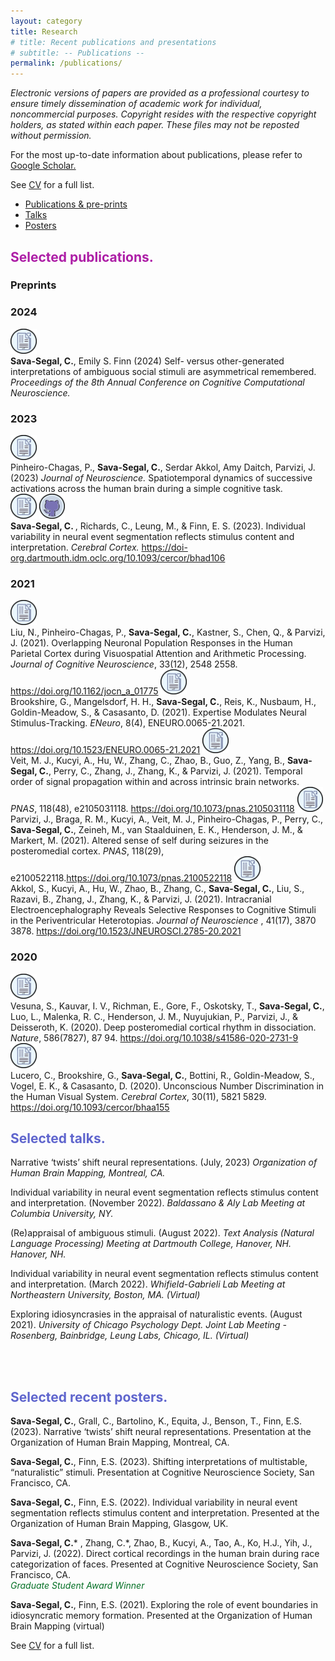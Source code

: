 ```yaml
---
layout: category
title: Research
# title: Recent publications and presentations
# subtitle: -- Publications -- 
permalink: /publications/
---
```


<i> Electronic versions of papers are provided as a professional courtesy to ensure timely dissemination of academic work for individual, noncommercial purposes. Copyright resides with the respective copyright holders, as stated within each paper. These files may not be reposted without permission. </i>

For the most up-to-date information about publications, please refer to <a href = "https://scholar-google-com.dartmouth.idm.oclc.org/citations?user=c0vFC1MAAAAJ&hl=en" > Google Scholar. </a>

See <a href="">CV</a> for a full list. 

<ul>
  <li><a href="#list1">Publications & pre-prints</a></li>
  <li><a href="#list2">Talks</a></li>
  <li><a href="#list3">Posters</a></li>
</ul>


<h2 id="list1"><span style="color:rgb(173, 30, 166)">Selected publications.</span></h2>

<h3>Preprints</h3>

<h3>2024</h3>
<a href="papers/520_Paper_authored_CSS_CCN_2024_Final.pdf" target="_blank" style="text-decoration: none;">
  <img src="/img/paper.png" alt="Paper" style="height: 40px;">
</a>
<br>
<strong>Sava-Segal, C.</strong>, Emily S. Finn (2024) Self- versus other-generated interpretations of ambiguous social stimuli are asymmetrical remembered. <i> Proceedings of the 8th Annual Conference on Cognitive Computational Neuroscience. </i>
<br>

<h3>2023</h3>
<a href="papers/ppc_css_2023_math_cog.pdf" target="_blank" style="text-decoration: none;">
  <img src="/img/paper.png" alt="Paper" style="height: 40px;">
</a>
<br>
Pinheiro-Chagas, P., <strong>Sava-Segal, C.</strong>, Serdar Akkol, Amy Daitch, Parvizi, J. (2023) <i> Journal of Neuroscience. </i> Spatiotemporal dynamics of successive activations across the human brain during a simple cognitive task. 
<br>

<a href="papers/css_2023_individual_event-seg.pdf" target="_blank" style="text-decoration: none;">
  <img src="/img/paper.png" alt="Paper" style="height: 40px;">
</a>
<a href="https://github.com/csavasegal/individual_event_seg/" target="_blank" style="text-decoration: none;">
  <img src="/img/github.png" alt="repository" style="height: 40px;">
</a>
<br>
<strong>Sava-Segal, C. </strong>, Richards, C., Leung, M., & Finn, E. S. (2023). Individual variability in neural event segmentation reflects stimulus content and interpretation.<i> Cerebral Cortex. </i>
<a href = "https://doi-org.dartmouth.idm.oclc.org/10.1093/cercor/bhad106" > https://doi-org.dartmouth.idm.oclc.org/10.1093/cercor/bhad106</a>


<h3>2021</h3>
<a href="papers/jocn_a_01775.pdf" target="_blank" style="text-decoration: none;">
  <img src="/img/paper.png" alt="Paper" style="height: 40px;">
</a>
<br>
Liu, N., Pinheiro-Chagas, P., <strong>Sava-Segal, C.</strong>, Kastner, S., Chen, Q., & Parvizi, J. (2021). Overlapping Neuronal Population Responses in the Human Parietal Cortex during Visuospatial Attention and Arithmetic Processing. <i> Journal of Cognitive Neuroscience</i>, 
33(12), 2548 2558. <a href = "https://doi.org/10.1162/jocn_a_01775" > https://doi.org/10.1162/jocn_a_01775</a>

<a href="papers/ENEURO.0065-21.2021.full.pdf" target="_blank" style="text-decoration: none;">
  <img src="/img/paper.png" alt="Paper" style="height: 40px;">
</a>
<br>
Brookshire, G., Mangelsdorf, H. H., <strong>Sava-Segal, C.</strong>, Reis, K., Nusbaum, H., Goldin-Meadow, S., & Casasanto, D. (2021). Expertise Modulates Neural Stimulus-Tracking. <i> ENeuro</i>, 8(4), ENEURO.0065-21.2021. <a href="https://doi.org/10.1523/ENEURO.0065-21.2021" > https://doi.org/10.1523/ENEURO.0065-21.2021</a>

<a href="papers/veit-et-al-2021-temporal-order-of-signal-propagation-within-and-across-intrinsic-brain-networks.pdf" target="_blank" style="text-decoration: none;">
  <img src="/img/paper.png" alt="Paper" style="height: 40px;">
</a>
<br>
Veit, M. J., Kucyi, A., Hu, W., Zhang, C., Zhao, B., Guo, Z., Yang, B., <strong>Sava-Segal, C.</strong>, Perry, C., Zhang, J., Zhang, K., & Parvizi, J. (2021). Temporal order of signal propagation within and across intrinsic brain networks. <i> PNAS</i>, 118(48), e2105031118. <a href = "https://doi.org/10.1073/pnas.2105031118" > https://doi.org/10.1073/pnas.2105031118</a>

<a href="papers/Parvizi et al_2021_Altered sense of self during seizures in the posteromedial cortex.pdf" target="_blank" style="text-decoration: none;">
  <img src="/img/paper.png" alt="Paper" style="height: 40px;">
</a>
<br>
Parvizi, J., Braga, R. M., Kucyi, A., Veit, M. J., Pinheiro-Chagas, P., Perry, C., <strong>Sava-Segal, C.</strong>, Zeineh, M., van Staalduinen, E. K., Henderson, J. M., & Markert, M. (2021). Altered sense of self during seizures in the posteromedial cortex. <i> PNAS</i>, 118(29), e2100522118.<a href = "https://doi.org/10.1073/pnas.2100522118" >https://doi.org/10.1073/pnas.2100522118</a>

<a href="papers/Akkol et al_2021_Intracranial Electroencephalography Reveals Selective Responses to Cognitive.pdf" target="_blank" style="text-decoration: none;">
  <img src="/img/paper.png" alt="Paper" style="height: 40px;">
</a>
<br>
Akkol, S., Kucyi, A., Hu, W., Zhao, B., Zhang, C., <strong>Sava-Segal, C.</strong>, Liu, S., Razavi, B., Zhang, J., Zhang, K., & Parvizi, J. (2021). Intracranial Electroencephalography Reveals Selective Responses to Cognitive Stimuli in the Periventricular Heterotopias. <i> Journal of Neuroscience </i> , 41(17), 3870 3878. <a href = "https://doi.org/10.1523/JNEUROSCI.2785-20.2021" >https://doi.org/10.1523/JNEUROSCI.2785-20.2021</a> 

<h3>2020</h3>
<a href="papers/Vesuna et al_2020_Deep posteromedial cortical rhythm in dissociation.pdf" target="_blank" style="text-decoration: none;">
  <img src="/img/paper.png" alt="Paper" style="height: 40px;">
</a>
<br>
Vesuna, S., Kauvar, I. V., Richman, E., Gore, F., Oskotsky, T., <strong>Sava-Segal, C.</strong>, Luo, L., Malenka, R. C., Henderson, J. M., Nuyujukian, P., Parvizi, J., & Deisseroth, K. (2020). Deep posteromedial cortical rhythm in dissociation. <i> Nature</i>, 586(7827), 87 94. <a href = "https://doi.org/10.1038/s41586-020-2731-9" > https://doi.org/10.1038/s41586-020-2731-9</a>

<a href="papers/Lucero et al_2020_Unconscious Number Discrimination in the Human Visual System.pdf" target="_blank" style="text-decoration: none;">
  <img src="/img/paper.png" alt="Paper" style="height: 40px;">
</a>
<br>
Lucero, C., Brookshire, G., <strong>Sava-Segal, C.</strong>, Bottini, R., Goldin-Meadow, S., Vogel, E. K., & Casasanto, D. (2020). Unconscious Number Discrimination in the Human Visual System. <i> Cerebral Cortex</i>, 30(11), 5821 5829. <a href = "https://doi.org/10.1093/cercor/bhaa155" > https://doi.org/10.1093/cercor/bhaa155 </a>




<br>

<h2 id="list2"><span style="color:rgb(95, 101, 205)">Selected talks.</span></h2>

Narrative ‘twists’ shift neural representations. (July, 2023) <i> Organization of Human Brain Mapping, Montreal, CA. </i>

Individual variability in neural event segmentation reflects stimulus content and interpretation. (November 2022). <i> Baldassano & Aly Lab Meeting at Columbia University, NY. </i> 

(Re)appraisal of ambiguous stimuli. (August 2022). <i> Text Analysis (Natural Language Processing) Meeting at Dartmouth College, Hanover, NH. Hanover, NH. </i>

Individual variability in neural event segmentation reflects stimulus content and interpretation. (March 2022). <i> Whifield-Gabrieli Lab Meeting at Northeastern University, Boston, MA. (Virtual) </i>  

Exploring idiosyncrasies in the appraisal of naturalistic events. (August 2021). <i> University of Chicago Psychology Dept. Joint Lab Meeting - Rosenberg, Bainbridge, Leung Labs, Chicago, IL. (Virtual) </i>

<br>
<br>

<h2 id="list3"><span style="color:rgb(95, 101, 205)">Selected recent posters.</span></h2>

<strong>Sava-Segal, C.</strong>, Grall, C., Bartolino, K., Equita, J., Benson, T., Finn, E.S. (2023). Narrative ‘twists’ shift neural representations. Presentation at the Organization of Human Brain Mapping, Montreal, CA.

<strong>Sava-Segal, C.</strong>, Finn, E.S. (2023). Shifting interpretations of multistable, “naturalistic” stimuli. Presentation at Cognitive Neuroscience Society, San Francisco, CA.

<strong>Sava-Segal, C.</strong>, Finn, E.S. (2022). Individual variability in neural event segmentation reflects stimulus content and interpretation. Presented at the Organization of Human Brain Mapping, Glasgow, UK. 

<strong>Sava-Segal, C.</strong>* , Zhang, C.*, Zhao, B., Kucyi, A., Tao, A., Ko, H.J., Yih, J., Parvizi, J. (2022). Direct cortical recordings in the human brain during race categorization of faces. Presented at Cognitive Neuroscience Society, San Francisco, CA. <br>
<span style="color:rgb(3, 111, 36)">*Graduate Student Award Winner*</span>
 
 <strong>Sava-Segal, C.</strong>, Finn, E.S. (2021). Exploring the role of event boundaries in idiosyncratic memory formation. Presented at the Organization of Human Brain Mapping (virtual)  



 See <a href="">CV</a> for a full list. 